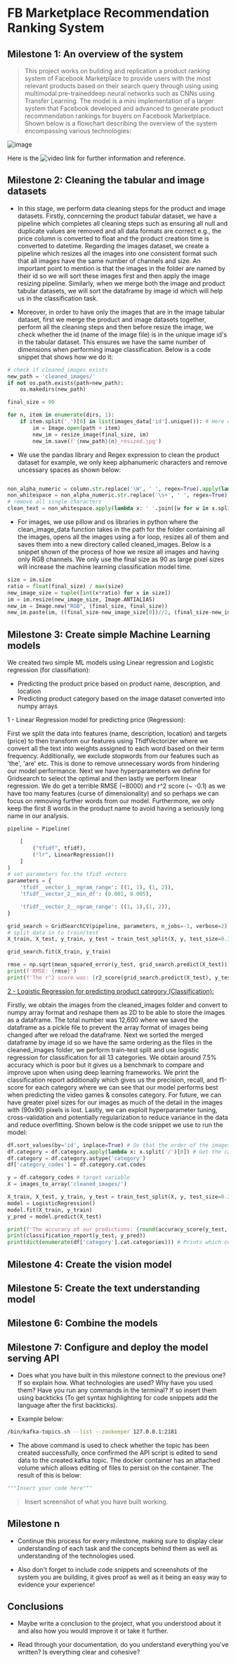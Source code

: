 # FB Marketplace Recommendation Ranking System

## Milestone 1: An overview of the system

> This project works on building and replication a product ranking system of Facebook Marketplace to provide users with the most relevant products based on their search query through using using multimodal pre-traineddeep neural networks such as CNNs using Transfer Learning. The model is a mini implementation of a larger system that Facebook developed and advanced to generate product recommendation rankings for buyers on Facebook Marketplace. Shown below is a flowchart describing the overview of the system encompassing various technologies:

![image](https://user-images.githubusercontent.com/51030860/178149528-8a7c5b0c-3f14-46b0-b708-ff3faf455755.png)

Here is the ![video link](https://www.youtube.com/watch?v=1Z5V2VrHTTA&ab_channel=AiCore) for further information and reference.

## Milestone 2: Cleaning the tabular and image datasets

- In this stage, we perform data cleaning steps for the product and image datasets. Firstly, conncerning the product tabular dataset, we have a pipeline which completes all cleaning steps such as ensuring all null and duplicate values are removed and all data formats are correct e.g., the price column is converted to float and the product creation time is converted to datetime. Regarding the images dataset, we create a pipeline which resizes all the images into one consistent format such that all images have the same number of channels and size. An important point to mention is that the images in the folder are named by their id so we will sort these images first and then apply the image resizing pipeline. Similarly, when we merge both the image and product tabular datasets, we will sort the dataframe by image id which will help us in the classification task.

- Moreover, in order to have only the images that are in the image tabular dataset, first we merge the product and image datasets together, perform all the cleaning steps and then before resize the image, we check whether the id (name of the image file) is in the unique image id's in the tabular dataset. This ensures we have the same number of dimensions when performing image classification. Below is a code snippet that shows how we do it:

```python
# check if cleaned_images exists
new_path = 'cleaned_images/'
if not os.path.exists(path+new_path):
    os.makedirs(new_path)

final_size = 90

for n, item in enumerate(dirs, 1):
    if item.split('.')[0] in list(images_data['id'].unique()): # Here we check whether the image id is contained in the merged tabular dataset
        im = Image.open(path + item)
        new_im = resize_image(final_size, im)
        new_im.save(f'{new_path}{n}_resized.jpg')
```

- We use the pandas library and Regex expression to clean the product dataset for example, we only keep alphanumeric characters and remove uncessary spaces as shown below:

```python

non_alpha_numeric = column.str.replace('\W', ' ', regex=True).apply(lambda x: x.lower())
non_whitespace = non_alpha_numeric.str.replace('\s+', ' ', regex=True)
# remove all single characters
clean_text = non_whitespace.apply(lambda x: ' '.join([w for w in x.split() if len(w)>1]))
```
  
- For images, we use pillow and os libraries in python where the clean_image_data function takes in the path for the folder containing all the images, opens all the images using a for loop, resizes all of them and saves them into a new directory called cleaned_images. Below is a snippet shown of the process of how we resize all images and having only RGB channels. We only use the final size as 90 as large pixel sizes will increase the machine learning classification model time.
  
```python
size = im.size
ratio = float(final_size) / max(size) 
new_image_size = tuple([int(x*ratio) for x in size]) 
im = im.resize(new_image_size, Image.ANTIALIAS)
new_im = Image.new("RGB", (final_size, final_size))
new_im.paste(im, ((final_size-new_image_size[0])//2, (final_size-new_image_size[1])//2))
```


## Milestone 3: Create simple Machine Learning models

We created two simple ML models using Linear regression and Logistic regression (for classifiation):

- Predicting the product price based on product name, description, and location
- Predicting product category based on the image dataset converted into numpy arrays

1 - Linear Regression model for predicting price (Regression): 

First we split the data into features (name, description, location) and targets (price) to then transform our features using TfidfVectorizer where we convert all the text into weights assigned to each word based on their term frequency. Additionally, we exclude stopwords from our features such as 'the', 'are' etc. This is done to remove unnecessary words from hindering our model performance. Next we have hyperparameters we define for Gridsearch to select the optimal and then lastly we perform linear regression. We do get a terrible RMSE (~8000) and r^2 score (~ -0.1) as we have too many features (curse of dimensionality) and so perhaps we can focus on removing further words from our model. Furthermore, we only keep the first 8 words in the product name to avoid having a seriously long name in our analysis. 

```python
pipeline = Pipeline(

    [   
        ("tfidf", tfidf),
        ("lr", LinearRegression())
    ]
)
# set parameters for the tfidf vectors
parameters = {
    'tfidf__vector_1__ngram_range': ((1, 1), (1, 2)),
    'tfidf__vector_2__min_df': (0.001, 0.005),

    'tfidf__vector_2__ngram_range': ((1, 1),(1, 2)),
}

grid_search = GridSearchCV(pipeline, parameters, n_jobs=-1, verbose=2)
# split data in to train/test
X_train, X_test, y_train, y_test = train_test_split(X, y, test_size=0.35)

grid_search.fit(X_train, y_train)

rmse = np.sqrt(mean_squared_error(y_test, grid_search.predict(X_test)))
print(f'RMSE: {rmse}')
print(f'The r^2 score was: {r2_score(grid_search.predict(X_test), y_test)}')
```
<u>2 - Logistic Regression for predicting product category (Classification):</u>

Firstly, we obtain the images from the cleaned_images folder and convert to numpy array format and reshape them as 2D to be able to store the images as a dataframe. The total number was 12,600 where we saved the dataframe as a pickle file to prevent the array format of images being changed after we reload the dataframe. Next we sorted the merged dataframe by image id so we have the same ordering as the files in the cleaned_images folder, we perform train-test split and use logistic regression for classification for all 13 categories. We obtain around 7.5% accuracy which is poor but it gives us a benchmark to compare and improve upon when using deep learning frameworks. We print the classification report additionally which gives us the precision, recall, and f1-score for each category where we can see that our model performs best when predicting the video games & consoles category. For future, we can have greater pixel sizes for our images as much of the detail in the images with (90x90) pixels is lost. Lastly, we can exploit hyperparameter tuning, cross-validation and potentially regularization to reduce variance in the data and reduce overfitting. Shown below is the code snippet we use to run the model:

```python
df.sort_values(by='id', inplace=True) # So that the order of the images in both the tabular and non-tabular are the same
df.category = df.category.apply(lambda x: x.split('/')[0]) # Get the category most closest to the product (the one on the most left)
df.category = df.category.astype('category')
df['category_codes'] = df.category.cat.codes

y = df.category_codes # target variable
X = images_to_array('cleaned_images/')

X_train, X_test, y_train, y_test = train_test_split(X, y, test_size=0.3, random_state=42)
model = LogisticRegression()
model.fit(X_train, y_train)
y_pred = model.predict(X_test)

print(f'The accuracy of our predictions: {round(accuracy_score(y_test, y_pred), 5) * 100} %')
print(classification_report(y_test, y_pred))
print(dict(enumerate(df['category'].cat.categories))) # Prints which code corresponds to which category
```

## Milestone 4: Create the vision model

## Milestone 5: Create the text understanding model

## Milestone 6: Combine the models

## Milestone 7: Configure and deploy the model serving API

- Does what you have built in this milestone connect to the previous one? If so explain how. What technologies are used? Why have you used them? Have you run any commands in the terminal? If so insert them using backticks (To get syntax highlighting for code snippets add the language after the first backticks).

- Example below:

```bash
/bin/kafka-topics.sh --list --zookeeper 127.0.0.1:2181
```

- The above command is used to check whether the topic has been created successfully, once confirmed the API script is edited to send data to the created kafka topic. The docker container has an attached volume which allows editing of files to persist on the container. The result of this is below:

```python
"""Insert your code here"""
```

> Insert screenshot of what you have built working.

## Milestone n

- Continue this process for every milestone, making sure to display clear understanding of each task and the concepts behind them as well as understanding of the technologies used.

- Also don't forget to include code snippets and screenshots of the system you are building, it gives proof as well as it being an easy way to evidence your experience!

## Conclusions

- Maybe write a conclusion to the project, what you understood about it and also how you would improve it or take it further.

- Read through your documentation, do you understand everything you've written? Is everything clear and cohesive?
